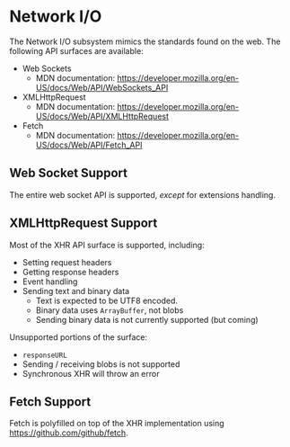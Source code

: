 # Network I/O

The Network I/O subsystem mimics the standards found on the web. The following API surfaces are available:

* Web Sockets
    * MDN documentation: https://developer.mozilla.org/en-US/docs/Web/API/WebSockets_API
* XMLHttpRequest
    * MDN documentation: https://developer.mozilla.org/en-US/docs/Web/API/XMLHttpRequest
* Fetch
    * MDN documentation: https://developer.mozilla.org/en-US/docs/Web/API/Fetch_API

## Web Socket Support

The entire web socket API is supported, _except_ for extensions handling.

## XMLHttpRequest Support

Most of the XHR API surface is supported, including:

* Setting request headers
* Getting response headers
* Event handling
* Sending text and binary data
    * Text is expected to be UTF8 encoded.
    * Binary data uses `ArrayBuffer`, not blobs
    * Sending binary data is not currently supported (but coming)

Unsupported portions of the surface:

* `responseURL`
* Sending / receiving blobs is not supported
* Synchronous XHR will throw an error


## Fetch Support

Fetch is polyfilled on top of the XHR implementation using https://github.com/github/fetch.